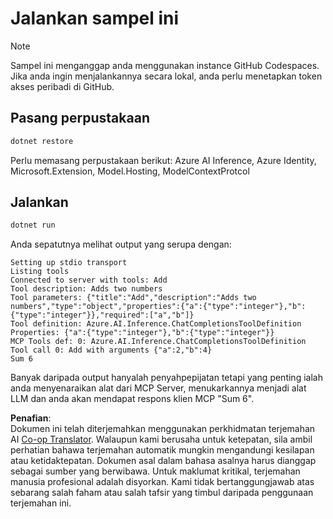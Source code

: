 <!--
CO_OP_TRANSLATOR_METADATA:
{
  "original_hash": "24b8b80f2e64a0ee05d1fc394c158638",
  "translation_date": "2025-05-17T10:43:18+00:00",
  "source_file": "03-GettingStarted/03-llm-client/solution/dotnet/README.md",
  "language_code": "ms"
}
-->
# Jalankan sampel ini

> [!NOTE]
> Sampel ini menganggap anda menggunakan instance GitHub Codespaces. Jika anda ingin menjalankannya secara lokal, anda perlu menetapkan token akses peribadi di GitHub.

## Pasang perpustakaan

```sh
dotnet restore
```

Perlu memasang perpustakaan berikut: Azure AI Inference, Azure Identity, Microsoft.Extension, Model.Hosting, ModelContextProtcol 

## Jalankan

```sh 
dotnet run
```

Anda sepatutnya melihat output yang serupa dengan:

```text
Setting up stdio transport
Listing tools
Connected to server with tools: Add
Tool description: Adds two numbers
Tool parameters: {"title":"Add","description":"Adds two numbers","type":"object","properties":{"a":{"type":"integer"},"b":{"type":"integer"}},"required":["a","b"]}
Tool definition: Azure.AI.Inference.ChatCompletionsToolDefinition
Properties: {"a":{"type":"integer"},"b":{"type":"integer"}}
MCP Tools def: 0: Azure.AI.Inference.ChatCompletionsToolDefinition
Tool call 0: Add with arguments {"a":2,"b":4}
Sum 6
```

Banyak daripada output hanyalah penyahpepijatan tetapi yang penting ialah anda menyenaraikan alat dari MCP Server, menukarkannya menjadi alat LLM dan anda akan mendapat respons klien MCP "Sum 6".

**Penafian**:  
Dokumen ini telah diterjemahkan menggunakan perkhidmatan terjemahan AI [Co-op Translator](https://github.com/Azure/co-op-translator). Walaupun kami berusaha untuk ketepatan, sila ambil perhatian bahawa terjemahan automatik mungkin mengandungi kesilapan atau ketidaktepatan. Dokumen asal dalam bahasa asalnya harus dianggap sebagai sumber yang berwibawa. Untuk maklumat kritikal, terjemahan manusia profesional adalah disyorkan. Kami tidak bertanggungjawab atas sebarang salah faham atau salah tafsir yang timbul daripada penggunaan terjemahan ini.